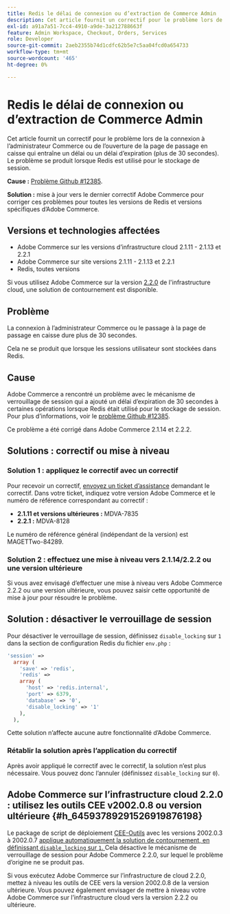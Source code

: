 ```yaml
---
title: Redis le délai de connexion ou d’extraction de Commerce Admin
description: Cet article fournit un correctif pour le problème lors de la connexion à l’administrateur Commerce ou de l’ouverture de la page de passage en caisse qui entraîne un délai ou un délai d’expiration (plus de 30 secondes). Le problème se produit lorsque Redis est utilisé pour le stockage de session.
exl-id: a91a7a51-7cc4-4910-a9de-3a212788663f
feature: Admin Workspace, Checkout, Orders, Services
role: Developer
source-git-commit: 2aeb2355b74d1cdfc62b5e7c5aa04fcd0a654733
workflow-type: tm+mt
source-wordcount: '465'
ht-degree: 0%

---
```


# Redis le délai de connexion ou d’extraction de Commerce Admin

Cet article fournit un correctif pour le problème lors de la connexion à l’administrateur Commerce ou de l’ouverture de la page de passage en caisse qui entraîne un délai ou un délai d’expiration (plus de 30 secondes). Le problème se produit lorsque Redis est utilisé pour le stockage de session.

**Cause :**   [Problème Github \#12385](https://github.com/magento/magento2/issues/12385).

**Solution :** mise à jour vers le dernier correctif Adobe Commerce pour corriger ces problèmes pour toutes les versions de Redis et versions spécifiques d’Adobe Commerce.

## Versions et technologies affectées

* Adobe Commerce sur les versions d’infrastructure cloud 2.1.11 - 2.1.13 et 2.2.1
* Adobe Commerce sur site versions 2.1.11 - 2.1.13 et 2.2.1
* Redis, toutes versions

Si vous utilisez Adobe Commerce sur la version [2.2.0](#h_64593789291526919876198) de l&#39;infrastructure cloud, une solution de contournement est disponible.

## Problème

La connexion à l’administrateur Commerce ou le passage à la page de passage en caisse dure plus de 30 secondes.

Cela ne se produit que lorsque les sessions utilisateur sont stockées dans Redis.

## Cause

Adobe Commerce a rencontré un problème avec le mécanisme de verrouillage de session qui a ajouté un délai d’expiration de 30 secondes à certaines opérations lorsque Redis était utilisé pour le stockage de session. Pour plus d’informations, voir le [problème Github \#12385](https://github.com/magento/magento2/issues/12385).

Ce problème a été corrigé dans Adobe Commerce 2.1.14 et 2.2.2.

## Solutions : correctif ou mise à niveau

### Solution 1 : appliquez le correctif avec un correctif

Pour recevoir un correctif, [envoyez un ticket d’assistance](/help/help-center-guide/help-center/magento-help-center-user-guide.md#submit-ticket) demandant le correctif. Dans votre ticket, indiquez votre version Adobe Commerce et le numéro de référence correspondant au correctif :

* **2.1.11 et versions ultérieures :** MDVA-7835
* **2.2.1 :** MDVA-8128

Le numéro de référence général (indépendant de la version) est MAGETTwo-84289.

### Solution 2 : effectuez une mise à niveau vers 2.1.14/2.2.2 ou une version ultérieure

Si vous avez envisagé d’effectuer une mise à niveau vers Adobe Commerce 2.2.2 ou une version ultérieure, vous pouvez saisir cette opportunité de mise à jour pour résoudre le problème.

## Solution : désactiver le verrouillage de session

Pour désactiver le verrouillage de session, définissez `disable_locking` sur `1` dans la section de configuration Redis du fichier `env.php` :

```php
'session' =>
  array (
    'save' => 'redis',
    'redis' =>
    array (
      'host' => 'redis.internal',
      'port' => 6379,
      'database' => '0',
      'disable_locking' => '1'
    ),
  ),
```

Cette solution n’affecte aucune autre fonctionnalité d’Adobe Commerce.

### Rétablir la solution après l’application du correctif

Après avoir appliqué le correctif avec le correctif, la solution n’est plus nécessaire. Vous pouvez donc l’annuler (définissez `disable_locking` sur `0`).

## Adobe Commerce sur l’infrastructure cloud 2.2.0 : utilisez les outils CEE v2002.0.8 ou version ultérieure {#h_64593789291526919876198}

Le package de script de déploiement [CEE-Outils](https://experienceleague.adobe.com/fr/docs/commerce-cloud-service/user-guide/dev-tools/ece-tools/update-package) avec les versions 2002.0.3 à 2002.0.7 [ applique automatiquement la solution de contournement, en définissant `disable_locking` sur `1`. ](https://experienceleague.adobe.com/docs/commerce-cloud-service/user-guide/dev-tools/ece-tools/update-package.html?lang=fr) Cela désactive le mécanisme de verrouillage de session pour Adobe Commerce 2.2.0, sur lequel le problème d’origine ne se produit pas.

Si vous exécutez Adobe Commerce sur l’infrastructure de cloud 2.2.0, mettez à niveau les outils de CEE vers la version 2002.0.8 de la version ultérieure. Vous pouvez également envisager de mettre à niveau votre Adobe Commerce sur l’infrastructure cloud vers la version 2.2.2 ou ultérieure.
